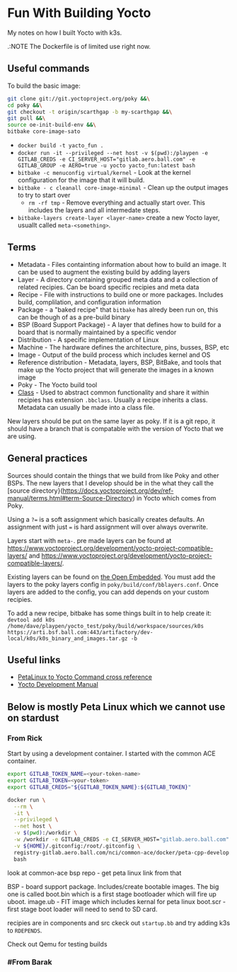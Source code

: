 # Fun With Building Yocto

My notes on how I built Yocto with k3s.

.:NOTE The Dockerfile is of limited use right now.

## Useful commands

To build the basic image:

```bash
git clone git://git.yoctoproject.org/poky &&\
cd poky &&\
git checkout -t origin/scarthgap -b my-scarthgap &&\
git pull &&\
source oe-init-build-env &&\
bitbake core-image-sato
```

- `docker build -t yacto_fun .`
- `docker run -it --privileged --net host -v $(pwd):/playpen -e GITLAB_CREDS -e CI_SERVER_HOST="gitlab.aero.ball.com" -e GITLAB_GROUP -e AERO=true -u yocto yacto_fun:latest bash`
- `bitbake -c menuconfig virtual/kernel` - Look at the kernel configuration for the image that it will build.
- `bitbake - c cleanall core-image-minimal` - Clean up the output images to try to start over
  - `rm -rf tmp` - Remove everything and actually start over. This includes the layers and all intermedate steps.
- `bitbake-layers create-layer <layer-name>` create a new Yocto layer, usuallt called `meta-<something>`.

## Terms

- Metadata - Files containting information about how to build an image. It can be used to augment the existing build by adding layers
- Layer - A directory containing grouped meta data and a collection of related recipies. Can be board specific recipies and meta data
- Recipe - File with instructions to build one or more packages. Includes build, complilation, and configuration information
- Package - a "baked recipe" that `bitbake` has alredy been run on, this can be though of as a pre-build binary
- BSP (Board Support Package) - A layer that defines how to build for a board that is normally maintained by a specific vendor
- Distribution - A specific implementation of Linux
- Machine - The hardware defines the architecture, pins, busses, BSP, etc
- Image - Output of the build process which includes kernel and OS
- Reference distribution - Metadata, layers, BSP, BitBake, and tools that make up the Yocto project that will generate the images in a known image
- Poky - The Yocto build tool
- [Class](https://docs.yoctoproject.org/ref-manual/classes.html) - Used to abstract common functionality and share it within recipies has extension `.bbclass`. Usually a recipe inherits a class. Metadata can usually be made into a class file.

New layers should be put on the same layer as poky.
If it is a git repo, it should have a branch that is compatable with the version of Yocto that we are using.

## General practices

Sources should contain the things that we build from like Poky and other BSPs.
The new layers that I develop should be in the what they call the [source directory}(https://docs.yoctoproject.org/dev/ref-manual/terms.html#term-Source-Directory) in Yocto which comes from Poky.

Using a `?=` is a soft assignment which basically creates defaults.
An assignment with just `=` is hard assignment will over always overwrite.

Layers start with `meta-`.
pre made layers can be found at https://www.yoctoproject.org/development/yocto-project-compatible-layers/ and https://www.yoctoproject.org/development/yocto-project-compatible-layers/.

Existing layers can be found on [the Open Embedded](https://layers.openembedded.org/layerindex/branch/master/layers/).
You must add the layers to the poky layers config in `poky/build/conf/bblayers.conf`.
Once layers are added to the config, you can add depends on your custom recipies.

To add a new recipe, bitbake has some things built in to help create it: `devtool add k0s /home/dave/playpen/yocto_test/poky/build/workspace/sources/k0s https://arti.bsf.ball.com:443/artifactory/dev-local/k0s/k0s_binary_and_images.tar.gz -b`

## Useful links

- [PetaLinux to Yocto Command cross reference](https://xilinx-wiki.atlassian.net/wiki/spaces/A/pages/2787311617/PetaLinux+to+Yocto+-+Command+Cross+Reference)
- [Yocto Development Manual](https://docs.yoctoproject.org/dev/dev-manual/)

## Below is mostly Peta Linux which we cannot use on stardust

### From Rick

Start by using a development container.
I started with the common ACE container.

```bash
export GITLAB_TOKEN_NAME=<your-token-name>
export GITLAB_TOKEN=<your-token>
export GITLAB_CREDS="${GITLAB_TOKEN_NAME}:${GITLAB_TOKEN}"

docker run \
  --rm \
  -it \
  --privileged \
  --net host \
  -v $(pwd):/workdir \
  -w /workdir -e GITLAB_CREDS -e CI_SERVER_HOST="gitlab.aero.ball.com" -e GITLAB_GROUP -e AERO=true \
  -v ${HOME}/.gitconfig:/root/.gitconfig \
  registry-gitlab.aero.ball.com/nci/common-ace/docker/peta-cpp-develop \
  bash
```

look at common-ace bsp repo - get peta linux link from that

BSP - board support package. Includes/create bootable images.
The big one is called boot.bin which is a first stage bootloader which will fire up uboot.
image.ub - FIT image which includes kernal for peta linux
boot.scr - first stage boot loader
will need to send to SD card.

recipies are in components and src
ckeck out `startup.bb` and try adding k3s to `RDEPENDS`.

Check out Qemu for testing builds

### #From Barak
